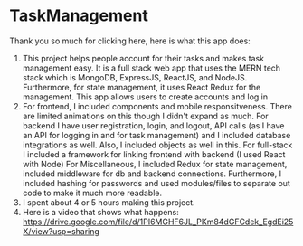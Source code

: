 # TaskManagement
Thank you so much for clicking here, here is what this app does:
1. This project helps people account for their tasks and makes task management easy. It is a full stack web app that uses the MERN tech stack which is MongoDB, ExpressJS, ReactJS, and NodeJS.
Furthermore, for state management, it uses React Redux for the management. This app allows users to create accounts and log in 
2. For frontend, I included components and mobile responsitveness. There are limited animations on this though I didn't expand as much.
   For backend I have user registration, login, and logout, API calls (as I have an API for logging in and for task management) and I included database integrations as well. Also, I included objects as well in this.
   For full-stack I included a framework for linking frontend with backend (I used React with Node)
   For Miscellaneous, I included Redux for state management, included middleware for db and backend connections. Furthermore, I included hashing for passwords and used modules/files to separate out code to make it much more readable.
3. I spent about 4 or 5 hours making this project.
4. Here is a video that shows what happens: https://drive.google.com/file/d/1PI6MGHF6JL_PKm84dGFCdek_EgdEi25X/view?usp=sharing
